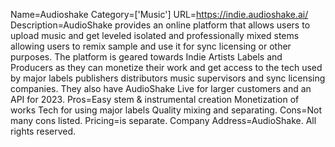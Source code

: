 Name=Audioshake
Category=['Music']
URL=https://indie.audioshake.ai/
Description=AudioShake provides an online platform that allows users to upload music and get leveled isolated and professionally mixed stems allowing users to remix sample and use it for sync licensing or other purposes. The platform is geared towards Indie Artists Labels and Producers as they can monetize their work and get access to the tech used by major labels publishers distributors music supervisors and sync licensing companies. They also have AudioShake Live for larger customers and an API for 2023.
Pros=Easy stem & instrumental creation Monetization of works Tech for using major labels Quality mixing and separating.
Cons=Not many cons listed.
Pricing=is separate.
Company Address=AudioShake. All rights reserved.
